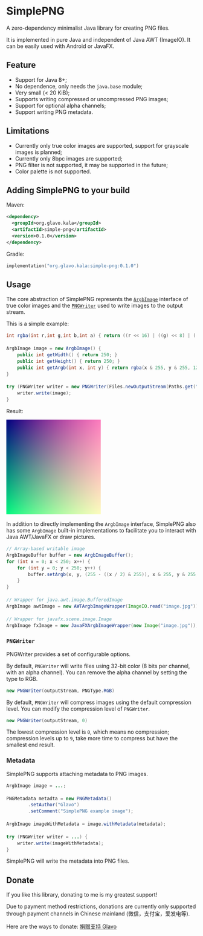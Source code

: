 # SimplePNG

A zero-dependency minimalist Java library for creating PNG files.

It is implemented in pure Java and independent of Java AWT (ImageIO).
It can be easily used with Android or JavaFX.

## Feature

* Support for Java 8+;
* No dependence, only needs the `java.base` module;
* Very small (< 20 KiB);
* Supports writing compressed or uncompressed PNG images;
* Support for optional alpha channels;
* Support writing PNG metadata.

## Limitations 

* Currently only true color images are supported, support for grayscale images is planned;
* Currently only 8bpc images are supported;
* PNG filter is not supported, it may be supported in the future;
* Color palette is not supported.

## Adding SimplePNG to your build

Maven:
```xml
<dependency>
  <groupId>org.glavo.kala</groupId>
  <artifactId>simple-png</artifactId>
  <version>0.1.0</version>
</dependency>
```

Gradle:
```kotlin
implementation("org.glavo.kala:simple-png:0.1.0")
```

## Usage

The core abstraction of SimplePNG represents the [`ArgbImage`](src/main/java/org/glavo/png/image/ArgbImage.java) interface 
of true color images and the [`PNGWriter`](src/main/java/org/glavo/png/PNGWriter.java) used to write images to the output stream.

This is a simple example:

```java
int rgba(int r,int g,int b,int a) { return ((r << 16) | ((g) << 8) | ((b)) | ((a) << 24)); }

ArgbImage image = new ArgbImage() {
    public int getWidth() { return 250; }
    public int getHeight() { return 250; }
    public int getArgb(int x, int y) { return rgba(x & 255, y & 255, 128, (255 - ((x / 2) & 255))); }
}

try (PNGWriter writer = new PNGWriter(Files.newOutputStream(Paths.get("gradient.png")))) {
    writer.write(image);
}
```

Result:

![gradient.png](image/example-1.png)

In addition to directly implementing the `ArgbImage` interface, 
SimplePNG also has some `ArgbImage` built-in implementations to facilitate you to interact with Java AWT/JavaFX or draw pictures.

```java
// Array-based writable image
ArgbImageBuffer buffer = new ArgbImageBuffer();
for (int x = 0; x < 250; x++) {
    for (int y = 0; y < 250; y++) {
        buffer.setArgb(x, y, (255 - ((x / 2) & 255)), x & 255, y & 255, 128);
    }
}

// Wrapper for java.awt.image.BufferedImage
ArgbImage awtImage = new AWTArgbImageWrapper(ImageIO.read("image.jpg"));

// Wrapper for javafx.scene.image.Image
ArgbImage fxImage = new JavaFXArgbImageWrapper(new Image("image.jpg"));
```

### `PNGWriter`

PNGWriter provides a set of configurable options.

By default, `PNGWriter` will write files using 32-bit color (8 bits per channel, with an alpha channel).
You can remove the alpha channel by setting the type to RGB.

```java
new PNGWriter(outputStream, PNGType.RGB)
```

By default, `PNGWriter` will compress images using the default compression level.
You can modify the compression level of `PNGWriter`.

```java
new PNGWriter(outputStream, 0)
```

The lowest compression level is `0`, which means no compression;
compression levels up to `9`, take more time to compress but have the smallest end result.

### Metadata

SimplePNG supports attaching metadata to PNG images.

```java
ArgbImage image = ...;

PNGMetadata metadta = new PNGMetadata()
        .setAuthor("Glavo")
        .setComment("SimplePNG example image");

ArgbImage imageWithMetadata = image.withMetadata(metadata);

try (PNGWriter writer = ...) {
    writer.write(imageWithMetadata);
}
```

SimplePNG will write the metadata into PNG files.

## Donate

If you like this library, donating to me is my greatest support!

Due to payment method restrictions, donations are currently only supported through payment channels in Chinese mainland (微信，支付宝，爱发电等).

Here are the ways to donate: [捐赠支持 Glavo](https://donate.glavo.site/)
